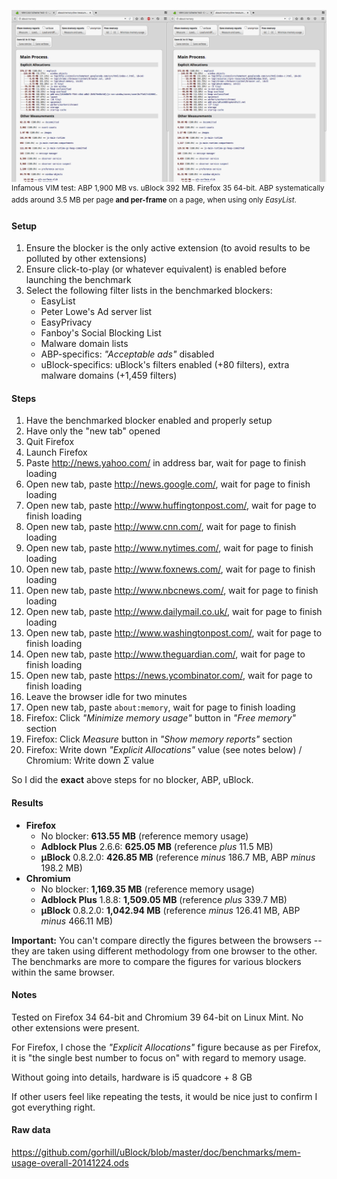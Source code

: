 [![Vim test](https://raw.githubusercontent.com/gorhill/uBlock/master/doc/benchmarks/vim-test-abp-vs-ublock.png)](https://raw.githubusercontent.com/gorhill/uBlock/master/doc/benchmarks/vim-test-abp-vs-ublock.png)<br><sup>Infamous VIM test: ABP 1,900 MB vs. uBlock 392 MB. Firefox 35 64-bit. ABP systematically adds around 3.5 MB per page **and per-frame** on a page, when using only _EasyList_.</sup>

#### Setup

1. Ensure the blocker is the only active extension (to avoid results to be polluted by other extensions)
1. Ensure click-to-play (or whatever equivalent) is enabled before launching the benchmark
1. Select the following filter lists in the benchmarked blockers:
    - EasyList
    - Peter Lowe's Ad server list
    - EasyPrivacy
    - Fanboy's Social Blocking List
    - Malware domain lists
    - ABP-specifics: _"Acceptable ads"_ disabled
    - uBlock-specifics: uBlock's filters enabled (+80 filters), extra malware domains (+1,459 filters)

#### Steps

1. Have the benchmarked blocker enabled and properly setup
1. Have only the "new tab" opened
1. Quit Firefox
1. Launch Firefox
1. Paste <http://news.yahoo.com/> in address bar, wait for page to finish loading
1. Open new tab, paste <http://news.google.com/>, wait for page to finish loading
1. Open new tab, paste <http://www.huffingtonpost.com/>, wait for page to finish loading
1. Open new tab, paste <http://www.cnn.com/>, wait for page to finish loading
1. Open new tab, paste <http://www.nytimes.com/>, wait for page to finish loading
1. Open new tab, paste <http://www.foxnews.com/>, wait for page to finish loading
1. Open new tab, paste <http://www.nbcnews.com/>, wait for page to finish loading
1. Open new tab, paste <http://www.dailymail.co.uk/>, wait for page to finish loading
1. Open new tab, paste <http://www.washingtonpost.com/>, wait for page to finish loading
1. Open new tab, paste <http://www.theguardian.com/>, wait for page to finish loading
1. Open new tab, paste <https://news.ycombinator.com/>, wait for page to finish loading
1. Leave the browser idle for two minutes
1. Open new tab, paste `about:memory`, wait for page to finish loading
1. Firefox: Click _"Minimize memory usage"_ button in _"Free memory"_ section
1. Firefox: Click _Measure_ button in _"Show memory reports"_ section
1. Firefox: Write down _"Explicit Allocations"_ value (see notes below) / Chromium: Write down _Σ_ value

So I did the **exact** above steps for no blocker, ABP, uBlock.

#### Results

- **Firefox**
    - No blocker: **613.55 MB** (reference memory usage)
    - **Adblock Plus** 2.6.6: **625.05 MB** (reference _plus_ 11.5 MB)
    - **µBlock** 0.8.2.0: **426.85 MB** (reference _minus_ 186.7 MB, ABP _minus_ 198.2 MB)
- **Chromium**
    - No blocker: **1,169.35 MB** (reference memory usage)
    - **Adblock Plus** 1.8.8: **1,509.05 MB** (reference _plus_ 339.7 MB)
    - **µBlock** 0.8.2.0: **1,042.94 MB** (reference _minus_ 126.41 MB, ABP _minus_ 466.11 MB)

**Important:** You can't compare directly the figures between the browsers -- they are taken using different methodology from one browser to the other. The benchmarks are more to compare the figures for various blockers within the same browser.

#### Notes

Tested on Firefox 34 64-bit and Chromium 39 64-bit on Linux Mint. No other extensions were present.

For Firefox, I chose the _"Explicit Allocations"_  figure because as per Firefox, it is "the single best number to focus on" with regard to memory usage.

Without going into details, hardware is i5 quadcore + 8 GB

If other users feel like repeating the tests, it would be nice just to confirm I got everything right.

#### Raw data

<https://github.com/gorhill/uBlock/blob/master/doc/benchmarks/mem-usage-overall-20141224.ods>